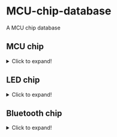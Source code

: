 # MCU-chip-database

A MCU chip database

## MCU chip
<details>
  <summary>Click to expand!</summary>

  ## Compatible MCU for SonixQMK

  | Company | MCU        | Rebrand company | Type          | Pin          |
  | ------- | ---------- | --------------- | ------------- | ------------ |
  | eVision | VS11K09A   | SONIX           | ARM Cortex-M0 | LQFP 64 pins |
  | eVision | VS11K09A-1 | SONIX           | ARM Cortex-M0 | LQFP 64 pins |
  | eVision | VS11K13A   | SONIX           | ARM Cortex-M0 | LQFP 48 pins |
  | eVision | VS11K15A   | SONIX           | ARM Cortex-M0 | LQFP 48 pins |
  | eVision | VS11K16A   | SONIX           | ARM Cortex-M0 | LQFP 48 pins |
  | eVision | VS11K17A   | SONIX           | ARM Cortex-M0 | LQFP 48 pins |
  | eVision | VS11K20A   | SONIX           | ARM Cortex-M0 | LQFP 48 pins |
  | HFD     | HFD2201KBA | SONIX           | ARM Cortex-M0 | LQFP 64 pins |
  | HFD     | HFD48KP500 | SONIX           | ARM Cortex-M0 | LQFP 48 pins |
  | HFD     | HFD64KG800 | SONIX           | ARM Cortex-M0 | LQFP 64 pins |
  | SONIX   | SN32F248   | No              | ARM Cortex-M0 | LQFP 64 pins |
  | SONIX   | SN32F248B  | No              | ARM Cortex-M0 | LQFP 64 pins |
  | SONIX   | SN32F268   | No              | ARM Cortex-M0 | LQFP 48 pins |
  |         |            |                 |               |              |
  
  ## Not Compatible MCU for SonixQMK

  | Company            | MCU           | Rebrand company | Type          | Pin          |
  | ------------------ | ------------- | --------------- | ------------- | ------------ |
  | Beiying            | BYK816        | SinoWealth      | Intel 8051    | LQFP 64 pins |
  | Nuvoton            | NUC121SC2AE   | No              | ARM Cortex-M0 | LQFP 64 pins |
  | Nuvoton            | NUC123        | No              | ARM Cortex-M0 | LQFP 48 pins |
  | Semitek            | SE32F08L64    | No              | ARM Cortex-M3 | LQFP 64 pins |
  | SinoWealth         | SH68F83       | No              | Intel 8051    | LQFP 48 pins |
  | SinoWealth         | SH68F90       | No              | Intel 8051    | LQFP 64 pins |
  | STMicroelectronics | STM32F072C8T6 | No              | ARM Cortex-M0 | LQFP 48 pins |
  | Unknown            | M103CB        | Nuvoton         | ARM Cortex-M0 | LQFP 48 pins |
  |                    |               |                 |               |              |
</details>

## LED chip
<details>
  <summary>Click to expand!</summary>

  ## I2C Interface

  | Company | MCU       | Rebrand company | Type          | Pin          |
  | ------- | --------- | --------------- | ------------- | ------------ |
  | eVision | VS12L03A  | SONIX           | LED Control   | SSOP 28 pins |
  | SONIX   | SLED1734X | No              | LED Control   | SSOP 28 pins |
  |         |           |                 |               |              |
</details>

## Bluetooth chip
<details>
  <summary>Click to expand!</summary>

  ## Temporary

  | Company | MCU       | Rebrand company | Type          | Pin          |
  | ------- | --------- | --------------- | ------------- | ------------ |
  |         |           |                 |               |              |
</details>